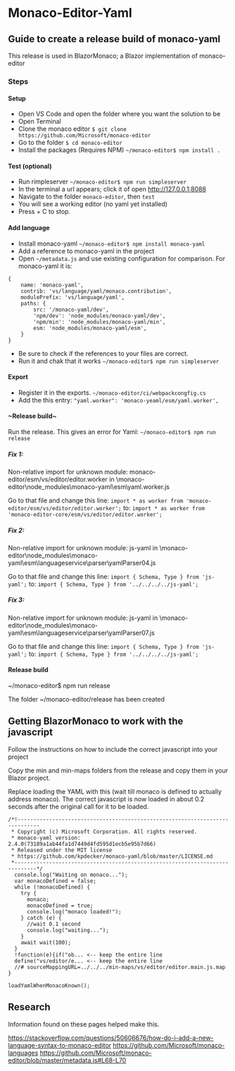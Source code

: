 ﻿# Monaco-Editor-Yaml

## Guide to create a release build of monaco-yaml

This release is used in BlazorMonaco; a Blazor implementation of monaco-editor

### Steps

#### Setup

* Open VS Code and open the folder where you want the solution to be
* Open Terminal
* Clone the monaco editor
`$ git clone https://github.com/Microsoft/monaco-editor`
* Go to the folder
`$ cd monaco-editor`
* Install the packages (Requires NPM)
`~/monaco-editor$ npm install .`

#### Test (optional)
* Run rimpleserver 
`~/monaco-editor$ npm run simpleserver`
* In the terminal a url appears; click it of open http://127.0.0.1:8088
* Navigate to the folder `monaco-editor`, then `test`
* You will see a working editor (no yaml yet installed)
* Press <ctrl> + C to stop.

#### Add language

* Install monaco-yaml
`~/monaco-editor$ npm install monaco-yaml`
* Add a reference to monaco-yaml in the project
* Open `~/metadata.js` and use existing configuration for comparison. For monaco-yaml it is:

```,
{
	name: 'monaco-yaml',
	contrib: 'vs/language/yaml/monaco.contribution',
	modulePrefix: 'vs/language/yaml',
	paths: {
		src: '/monaco-yaml/dev',
		'npm/dev': 'node_modules/monaco-yaml/dev',
		'npm/min': 'node_modules/monaco-yaml/min',
		esm: 'node_modules/monaco-yaml/esm',
	}
}
```
* Be sure to check if the references to your files are correct. 
* Run it and chak that it works
`~/monaco-editor$ npm run simpleserver`

#### Export

* Register it in the exports.
`~/monaco-editor/ci/webpackcongfig.cs`
* Add the this entry:
`"yaml.worker": 'monaco-yeaml/esm/yaml.worker',`

#### ~Release build~

Run the release. This gives an error for Yaml:
`~/monaco-editor$ npm run release`

##### Fix 1: 
Non-relative import for unknown module: monaco-editor/esm/vs/editor/editor.worker in <path>\monaco-editor\node_modules\monaco-yaml\esm\yaml.worker.js

Go to that file and change this line:
`import * as worker from 'monaco-editor/esm/vs/editor/editor.worker';`
to:
`import * as worker from 'monaco-editor-core/esm/vs/editor/editor.worker';`

##### Fix 2:
Non-relative import for unknown module: js-yaml in <path>\monaco-editor\node_modules\monaco-yaml\esm\languageservice\parser\yamlParser04.js

Go to that file and change this line:
`import { Schema, Type } from 'js-yaml';`
to:
`import { Schema, Type } from '../../../../js-yaml';`

##### Fix 3:
Non-relative import for unknown module: js-yaml in <path>\monaco-editor\node_modules\monaco-yaml\esm\languageservice\parser\yamlParser07.js

Go to that file and change this line:
`import { Schema, Type } from 'js-yaml';`
to:
`import { Schema, Type } from '../../../../js-yaml';`

#### Release build
~/monaco-editor$ npm run release

The folder ~/monaco-editor/release has been created

## Getting BlazorMonaco to work with the javascript

Follow the instructions on how to include the correct javascript into your project

Copy the min and min-maps folders from the release and copy them in your Blazor project.

Replace loading the YAML with this (wait till monaco is defined to actually address monaco).
The correct javascript is now loaded in about 0.2 seconds after the original call for it to be loaded.

```async function loadYamlWhenMonacoKnown() {
/*!-----------------------------------------------------------------------------
 * Copyright (c) Microsoft Corporation. All rights reserved.
 * monaco-yaml version: 2.4.0(73189a1ab44fa1d7449d4fd595d1ecb5e95b7d66)
 * Released under the MIT license
 * https://github.com/kpdecker/monaco-yaml/blob/master/LICENSE.md
 *-----------------------------------------------------------------------------*/
  console.log("Waiting on monaco...");
  var monacoDefined = false;
  while (!monacoDefined) {
    try {
      monaco;
      monacoDefined = true;
      console.log("monaco loaded!");
    } catch (e) {
      //wait 0.1 second
      console.log("waiting...");
    }
    await wait(100);
  }
  !function(e){if("ob... <-- keep the entire line
  define("vs/editor/e... <-- keep the entire line
  //# sourceMappingURL=../../../min-maps/vs/editor/editor.main.js.map
}

loadYamlWhenMonacoKnown();
```
## Research

Information found on these pages helped make this.

https://stackoverflow.com/questions/50606676/how-do-i-add-a-new-language-syntax-to-monaco-editor
https://github.com/Microsoft/monaco-languages
https://github.com/Microsoft/monaco-editor/blob/master/metadata.js#L68-L70

